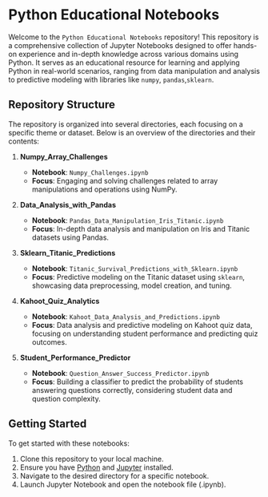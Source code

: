 # Python Educational Notebooks

Welcome to the `Python Educational Notebooks` repository! This repository is a comprehensive collection of Jupyter Notebooks designed to offer hands-on experience and in-depth knowledge across various domains using Python. It serves as an educational resource for learning and applying Python in real-world scenarios, ranging from data manipulation and analysis to predictive modeling with libraries like `numpy`, `pandas`,`sklearn`.

## Repository Structure

The repository is organized into several directories, each focusing on a specific theme or dataset. Below is an overview of the directories and their contents:

1. **Numpy_Array_Challenges**
   - **Notebook**: `Numpy_Challenges.ipynb`
   - **Focus**: Engaging and solving challenges related to array manipulations and operations using NumPy.

2. **Data_Analysis_with_Pandas**
   - **Notebook**: `Pandas_Data_Manipulation_Iris_Titanic.ipynb`
   - **Focus**: In-depth data analysis and manipulation on Iris and Titanic datasets using Pandas.

3. **Sklearn_Titanic_Predictions**
   - **Notebook**: `Titanic_Survival_Predictions_with_Sklearn.ipynb`
   - **Focus**: Predictive modeling on the Titanic dataset using `sklearn`, showcasing data preprocessing, model creation, and tuning.

4. **Kahoot_Quiz_Analytics**
   - **Notebook**: `Kahoot_Data_Analysis_and_Predictions.ipynb`
   - **Focus**: Data analysis and predictive modeling on Kahoot quiz data, focusing on understanding student performance and predicting quiz outcomes.

5. **Student_Performance_Predictor**
   - **Notebook**: `Question_Answer_Success_Predictor.ipynb`
   - **Focus**: Building a classifier to predict the probability of students answering questions correctly, considering student data and question complexity.

## Getting Started

To get started with these notebooks:

1. Clone this repository to your local machine.
2. Ensure you have [Python](https://www.python.org/downloads/) and [Jupyter](https://jupyter.org/install) installed.
3. Navigate to the desired directory for a specific notebook.
4. Launch Jupyter Notebook and open the notebook file (.ipynb).
